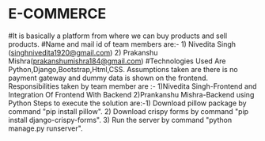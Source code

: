 # E-COMMERCE
#It is basically a platform from where we can buy products and sell products.
#Name and mail id of team members are:- 1) Nivedita Singh (singhnivedita1920@gmail.com) 2) Prakanshu Mishra(prakanshumishra184@gmail.com)
#Technologies Used Are Python,Django,Bootstrap,Html,CSS. 
Assumptions taken are there is no payment gateway and dummy data is shown on the frontend.
Responsibilities taken by team member are :- 1)Nivedita Singh-Frontend and Integration Of Frontend With Backend 2)Prankanshu Mishra-Backend using Python Steps to execute the solution are:-1) Download pillow package by command "pip install pillow". 2) Download crispy forms by command "pip install django-crispy-forms". 3) Run the server by command "python manage.py runserver".
